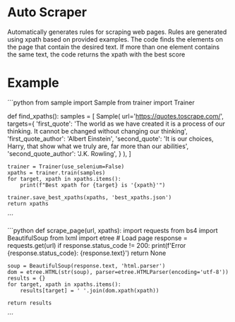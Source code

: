 # Auto Scraper

Automatically generates rules for scraping web pages.
Rules are generated using xpath based on provided examples. The code finds the elements on the page that contain the desired text.
If more than one element contains the same text, the code returns the xpath with the best score

# Example

´´´python
from sample import Sample
from trainer import Trainer

def find_xpaths():
    samples = [
        Sample(
            url='https://quotes.toscrape.com/',
            targets={
                'first_quote': 'The world as we have created it is a process of our thinking. It cannot be changed without changing our thinking',
                'first_quote_author': 'Albert Einstein',
                'second_quote': 'It is our choices, Harry, that show what we truly are, far more than our abilities',
                'second_quote_author': 'J.K. Rowling',
            }
        ),
    ]

    trainer = Trainer(use_selenium=False)
    xpaths = trainer.train(samples)
    for target, xpath in xpaths.items():
        print(f"Best xpath for {target} is '{xpath}'")

    trainer.save_best_xpaths(xpaths, 'best_xpaths.json')
    return xpaths
´´´

´´´python
def scrape_page(url, xpaths):
    import requests
    from bs4 import BeautifulSoup
    from lxml import etree
    # Load page
    response = requests.get(url)
    if response.status_code != 200:
        print(f'Error {response.status_code}: {response.text}')
        return None
    
    soup = BeautifulSoup(response.text, 'html.parser')
    dom = etree.HTML(str(soup), parser=etree.HTMLParser(encoding='utf-8'))
    results = {}
    for target, xpath in xpaths.items():
        results[target] = ' '.join(dom.xpath(xpath))

    return results
´´´

